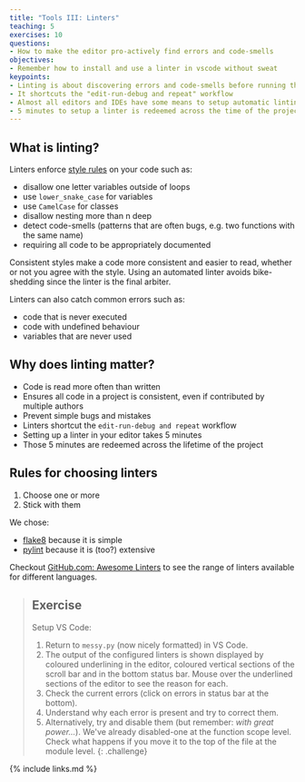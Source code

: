 ```yaml
---
title: "Tools III: Linters"
teaching: 5
exercises: 10
questions:
- How to make the editor pro-actively find errors and code-smells
objectives:
- Remember how to install and use a linter in vscode without sweat
keypoints:
- Linting is about discovering errors and code-smells before running the code
- It shortcuts the "edit-run-debug and repeat" workflow
- Almost all editors and IDEs have some means to setup automatic linting
- 5 minutes to setup a linter is redeemed across the time of the project i.e. the cost is close to nothing
---
```


## What is linting?

Linters enforce [style rules](https://lintlyci.github.io/Flake8Rules/) on your
code such as:

- disallow one letter variables outside of loops
- use `lower_snake_case` for variables
- use `CamelCase` for classes
- disallow nesting more than n deep
- detect code-smells (patterns that are often bugs, e.g. two functions with the
  same name)
- requiring all code to be appropriately documented

Consistent styles make a code more consistent and easier to read, whether or not
you agree with the style. Using an automated linter avoids bike-shedding since
the linter is the final arbiter.

Linters can also catch common errors such as:

- code that is never executed
- code with undefined behaviour
- variables that are never used

## Why does linting matter?

- Code is read more often than written
- Ensures all code in a project is consistent, even if contributed by multiple
  authors
- Prevent simple bugs and mistakes
- Linters shortcut the `edit-run-debug and repeat` workflow
- Setting up a linter in your editor takes 5 minutes
- Those 5 minutes are redeemed across the lifetime of the project

## Rules for choosing linters

1. Choose one or more
1. Stick with them

We chose:

- [flake8](https://pypi.org/project/black/) because it is simple
- [pylint](https://www.pylint.org/) because it is (too?) extensive

Checkout [GitHub.com: Awesome Linters] to see the range of linters available for
different languages.

[GitHub.com: Awesome Linters]: https://github.com/caramelomartins/awesome-linters#markdown

> ## Exercise
>
> Setup VS Code:
>
> 1. Return to `messy.py` (now nicely formatted) in VS Code.
> 1. The output of the configured linters is shown displayed by coloured
>    underlining in the editor, coloured vertical sections of the scroll bar and
>    in the bottom status bar. Mouse over the underlined sections of the editor
>    to see the reason for each.
> 1. Check the current errors (click on errors in status bar at the bottom).
> 1. Understand why each error is present and try to correct them.
> 1. Alternatively, try and disable them (but remember: _with great power..._).
>    We've already disabled-one at the function scope level. Check what happens
>    if you move it to the top of the file at the module level.
{: .challenge}

{% include links.md %}
